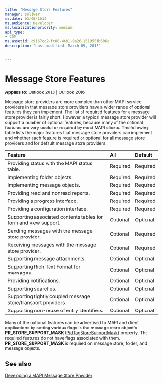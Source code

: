 ```yaml
---
title: "Message Store Features"
manager: soliver
ms.date: 03/09/2015
ms.audience: Developer
ms.localizationpriority: medium
api_type:
- COM
ms.assetid: d9167cd2-fc88-46b1-9a26-151955fb606c
description: "Last modified: March 09, 2015"
 
 
---
```


# Message Store Features

  
  
**Applies to**: Outlook 2013 | Outlook 2016 
  
Message store providers are more complex than other MAPI service providers in that message store providers have a wider range of optional features they can implement. The list of required features for a message store provider is fairly short. However, a typical message store provider will support a number of optional features, because many of the optional features are very useful or required by most MAPI clients. The following table lists the major features that message store providers can implement and whether each feature is required or optional for all message store providers and for default message store providers.
  
|**Feature**|**All**|**Default**|
|:-----|:-----|:-----|
|Providing status with the MAPI status table.  <br/> |Required  <br/> |Required  <br/> |
|Implementing folder objects.  <br/> |Required  <br/> |Required  <br/> |
|Implementing message objects.  <br/> |Required  <br/> |Required  <br/> |
|Providing read and nonread reports.  <br/> |Required  <br/> |Required  <br/> |
|Providing a progress interface.  <br/> |Required  <br/> |Required  <br/> |
|Providing a configuration interface.  <br/> |Required  <br/> |Required  <br/> |
|Supporting associated contents tables for form and view support.  <br/> |Optional  <br/> |Optional  <br/> |
|Sending messages with the message store provider.  <br/> |Optional  <br/> |Required  <br/> |
|Receiving messages with the message store provider.  <br/> |Optional  <br/> |Required  <br/> |
|Supporting message attachments.  <br/> |Optional  <br/> |Optional  <br/> |
|Supporting Rich Text Format for messages.  <br/> |Optional  <br/> |Optional  <br/> |
|Providing notifications.  <br/> |Optional  <br/> |Optional  <br/> |
|Supporting searches.  <br/> |Optional  <br/> |Optional  <br/> |
|Supporting tightly coupled message store/transport providers.  <br/> |Optional  <br/> |Optional  <br/> |
|Supporting non-reuse of entry identifiers.  <br/> |Optional  <br/> |Optional  <br/> |
   
Many of the optional features can be advertised to MAPI and client applications by setting various flags in the message store object's **PR_STORE_SUPPORT_MASK** ([PidTagStoreSupportMask](pidtagstoresupportmask-canonical-property.md)) property. The required features do not have flags associated with them. **PR_STORE_SUPPORT_MASK** is required on message store, folder, and message objects. 
  
## See also



[Developing a MAPI Message Store Provider](developing-a-mapi-message-store-provider.md)


